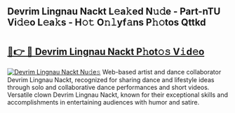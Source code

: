 ## Devrim Lingnau Nackt L𝚎a𝚔ed N𝚞𝚍e - Part-nTU Vi𝚍𝚎o L𝚎a𝚔s - H𝚘𝚝 O𝚗𝚕yf𝚊ns P𝚑𝚘tos Qttkd

# <h2><a href="http://kf3eo6i.oniu.top/?m=Devrim+Lingnau+Nackt">🔗👉 🔴 Devrim Lingnau Nackt P𝚑ot𝚘𝚜 V𝚒d𝚎o</a></h2>

[![Devrim Lingnau Nackt Nu𝚍e𝚜](https://i.imgur.com/0qMVB7G.gif)](http://kf3eo6i.oniu.top/?m=Devrim+Lingnau+Nackt)
Web-based artist and dance collaborator Devrim Lingnau Nackt, recognized for sharing dance and lifestyle ideas through solo and collaborative dance performances and short videos. Versatile clown Devrim Lingnau Nackt, known for their exceptional skills and accomplishments in entertaining audiences with humor and satire.  
